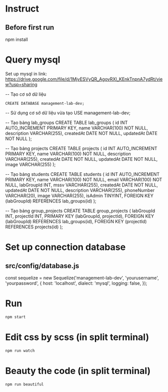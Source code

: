 # Instruct
<h2> Before first run </h2>
npm install 

# Query mysql

Set up mysql in link: https://drive.google.com/file/d/1MjvESVyQR_AgovRXl_KEnkTnpnA7ydRt/view?usp=sharing

-- Tạo cơ sở dữ liệu

```mysql
CREATE DATABASE management-lab-dev;
```


-- Sử dụng cơ sở dữ liệu vừa tạo
USE management-lab-dev;

-- Tạo bảng lab_groups
CREATE TABLE lab_groups (
    id INT AUTO_INCREMENT PRIMARY KEY,
    name VARCHAR(100) NOT NULL,
    description VARCHAR(255),
    createdAt DATE NOT NULL,
    updatedAt DATE NOT NULL
);

-- Tạo bảng projects
CREATE TABLE projects (
    id INT AUTO_INCREMENT PRIMARY KEY,
    name VARCHAR(100) NOT NULL,
    description VARCHAR(255),
    createdAt DATE NOT NULL,
    updatedAt DATE NOT NULL,
    image VARCHAR(255)
);

-- Tạo bảng students
CREATE TABLE students (
    id INT AUTO_INCREMENT PRIMARY KEY,
    name VARCHAR(100) NOT NULL,
    email VARCHAR(100) NOT NULL,
    labGroupId INT,
    mssv VARCHAR(255),
    createdAt DATE NOT NULL,
    updatedAt DATE NOT NULL,
    description VARCHAR(255),
    phoneNumber VARCHAR(20),
    image VARCHAR(255),
    isAdmin TINYINT,
    FOREIGN KEY (labGroupId) REFERENCES lab_groups(id)
);

-- Tạo bảng group_projects
CREATE TABLE group_projects (
    labGroupId INT,
    projectId INT,
    PRIMARY KEY (labGroupId, projectId),
    FOREIGN KEY (labGroupId) REFERENCES lab_groups(id),
    FOREIGN KEY (projectId) REFERENCES projects(id)
);


# Set up connection database
<h2>src/config/database.js</h2>
const sequelize = new Sequelize('management-lab-dev', 'yourusername', 'yourpassword', {
    host: 'localhost',
    dialect: 'mysql',
    logging: false,
});

# Run
```bash
npm start
```


# Edit css by scss (in split terminal)
```bash
npm run watch
```


# Beauty the code (in split terminal)
```bash
npm run beautiful
```
